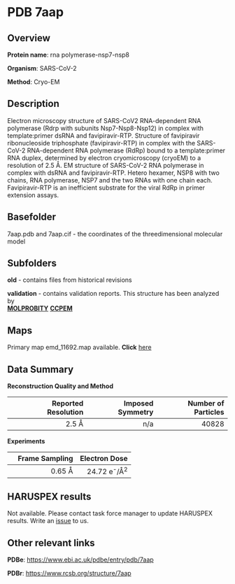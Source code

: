 # PDB 7aap

## Overview

**Protein name**: rna polymerase-nsp7-nsp8

**Organism**: SARS-CoV-2

**Method**: Cryo-EM

## Description

Electron microscopy structure of SARS-CoV2 RNA-dependent RNA polymerase (Rdrp with subunits Nsp7-Nsp8-Nsp12) in complex with template:primer dsRNA and favipiravir-RTP. Structure of favipiravir ribonucleoside triphosphate (favipiravir-RTP) in complex with the SARS-CoV-2 RNA-dependent RNA polymerase (RdRp) bound to a template:primer RNA duplex, determined by electron cryomicroscopy (cryoEM) to a resolution of 2.5 Å. EM structure of SARS-CoV-2 RNA polymerase in complex with dsRNA and favipiravir-RTP. Hetero hexamer, NSP8 with two chains, RNA polymerase, NSP7 and the two RNAs with one chain each. Favipiravir-RTP is an inefficient substrate for the viral RdRp in primer extension assays.

## Basefolder

7aap.pdb and 7aap.cif - the coordinates of the threedimensional molecular model

## Subfolders



**old** - contains files from historical revisions

**validation** - contains validation reports. This structure has been analyzed by <br>  [**MOLPROBITY**](https://github.com/thorn-lab/coronavirus_structural_task_force/tree/master/pdb/rna_polymerase-nsp7-nsp8/SARS-CoV-2/7aap/validation/molprobity)   [**CCPEM**](https://github.com/thorn-lab/coronavirus_structural_task_force/tree/master/pdb/rna_polymerase-nsp7-nsp8/SARS-CoV-2/7aap/validation/ccpem-validation)



## Maps

Primary map emd_11692.map available. **Click** [here](http://ftp.wwpdb.org/pub/emdb/structures/EMD-11692/map/) 

## Data Summary
**Reconstruction Quality and Method**

|   | Reported Resolution | Imposed Symmetry | Number of Particles |
|---|-------------:|----------------:|--------------:|
|   |2.5 Å|n/a|40828|

**Experiments**

|   | Frame Sampling | Electron Dose |
|---|-------------:|----------------:|
|   |0.65 Å|24.72 e<sup>-</sup>/Å<sup>2</sup>|

## HARUSPEX results

Not available. Please contact task force manager to update HARUSPEX results. Write an [issue](https://github.com/thorn-lab/coronavirus_structural_task_force/issues) to us.

## Other relevant links 
**PDBe**:  https://www.ebi.ac.uk/pdbe/entry/pdb/7aap
 
**PDBr**: https://www.rcsb.org/structure/7aap 
